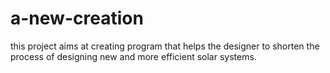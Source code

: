 # a-new-creation
this project aims at creating program that helps the designer to shorten the process of designing new and more efficient solar systems.
 
